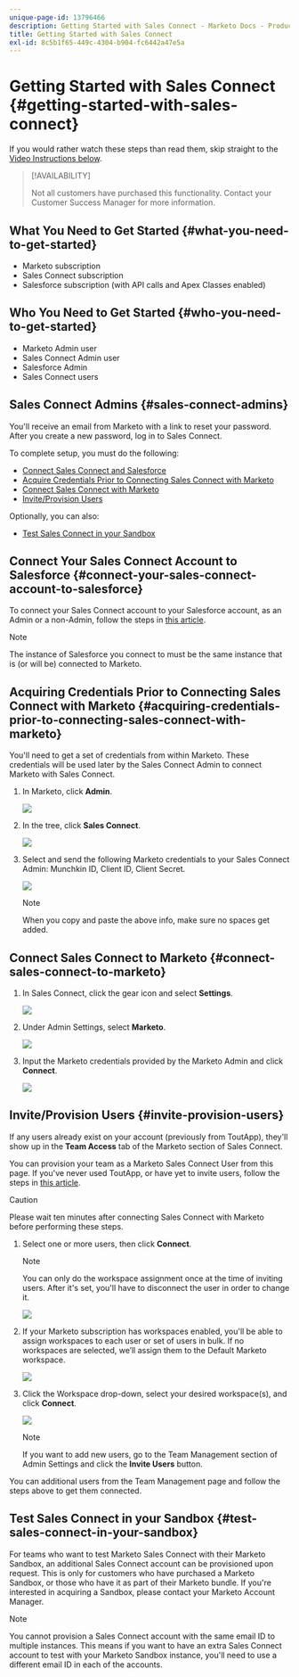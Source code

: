 ```yaml
---
unique-page-id: 13796466
description: Getting Started with Sales Connect - Marketo Docs - Product Documentation
title: Getting Started with Sales Connect
exl-id: 8c5b1f65-449c-4304-b904-fc6442a47e5a
---
```

# Getting Started with Sales Connect {#getting-started-with-sales-connect}

If you would rather watch these steps than read them, skip straight to the [Video Instructions below](#video).

>[!AVAILABILITY]
>
>Not all customers have purchased this functionality. Contact your Customer Success Manager for more information.

## What You Need to Get Started {#what-you-need-to-get-started}

* Marketo subscription
* Sales Connect subscription
* Salesforce subscription (with API calls and Apex Classes enabled)

## Who You Need to Get Started {#who-you-need-to-get-started}

* Marketo Admin user  
* Sales Connect Admin user  
* Salesforce Admin  
* Sales Connect users

## Sales Connect Admins {#sales-connect-admins}

You'll receive an email from Marketo with a link to reset your password. After you create a new password, log in to Sales Connect.

To complete setup, you must do the following:

* [Connect Sales Connect and Salesforce](#sfdc)
* [Acquire Credentials Prior to Connecting Sales Connect with Marketo](#acquire)
* [Connect Sales Connect with Marketo](#mkto)
* [Invite/Provision Users](#IPU)

Optionally, you can also:

* [Test Sales Connect in your Sandbox](#sandbox)

## Connect Your Sales Connect Account to Salesforce {#connect-your-sales-connect-account-to-salesforce}

To connect your Sales Connect account to your Salesforce account, as an Admin or a non-Admin, follow the steps in [this article](https://docs.marketo.com/x/JwDb).

>[!NOTE]
>
>The instance of Salesforce you connect to must be the same instance that is (or will be) connected to Marketo.

## Acquiring Credentials Prior to Connecting Sales Connect with Marketo {#acquiring-credentials-prior-to-connecting-sales-connect-with-marketo}

You'll need to get a set of credentials from within Marketo. These credentials will be used later by the Sales Connect Admin to connect Marketo with Sales Connect.

1. In Marketo, click **Admin**.

   ![](assets/one.png)

1. In the tree, click **Sales Connect**.

   ![](assets/two.png)

1. Select and send the following Marketo credentials to your Sales Connect Admin: Munchkin ID, Client ID, Client Secret.

   ![](assets/3.jpg)

   >[!NOTE]
   >
   >When you copy and paste the above info, make sure no spaces get added.

## Connect Sales Connect to Marketo {#connect-sales-connect-to-marketo}

1. In Sales Connect, click the gear icon and select **Settings**.

   ![](assets/four.png)

1. Under Admin Settings, select **Marketo**.

   ![](assets/eight.png)

1. Input the Marketo credentials provided by the Marketo Admin and click **Connect**.

   ![](assets/credentials.png)

## Invite/Provision Users {#invite-provision-users}

If any users already exist on your account (previously from ToutApp), they'll show up in the **Team Access** tab of the Marketo section of Sales Connect.

You can provision your team as a Marketo Sales Connect User from this page. If you've never used ToutApp, or have yet to invite users, follow the steps in [this article](https://docs.marketo.com/display/TOUT/Invite+Team+Members).

>[!CAUTION]
>
>Please wait ten minutes after connecting Sales Connect with Marketo before performing these steps.

1. Select one or more users, then click **Connect**.

   >[!NOTE]
   >
   >You can only do the workspace assignment once at the time of inviting users. After it's set, you'll have to disconnect the user in order to change it.

   ![](assets/users.png)

1. If your Marketo subscription has workspaces enabled, you'll be able to assign workspaces to each user or set of users in bulk. If no workspaces are selected, we’ll assign them to the Default Marketo workspace.

   ![](assets/nine.jpg)

1. Click the Workspace drop-down, select your desired workspace(s), and click **Connect**.

   ![](assets/ten.png)

   >[!NOTE]
   >
   >If you want to add new users, go to the Team Management section of Admin Settings and click the **Invite Users** button.

You can additional users from the Team Management page and follow the steps above to get them connected.

## Test Sales Connect in your Sandbox {#test-sales-connect-in-your-sandbox}

For teams who want to test Marketo Sales Connect with their Marketo Sandbox, an additional Sales Connect account can be provisioned upon request. This is only for customers who have purchased a Marketo Sandbox, or those who have it as part of their Marketo bundle. If you're interested in acquiring a Sandbox, please contact your Marketo Account Manager.

>[!NOTE]
>
>You cannot provision a Sales Connect account with the same email ID to multiple instances. This means if you want to have an extra Sales Connect account to test with your Marketo Sandbox instance, you'll need to use a different email ID in each of the accounts.
